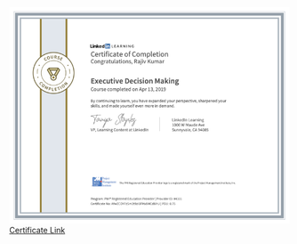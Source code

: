 ![GettingAndCleaningData](../cert/ExecutiveDecisionMaking.png)
<a href="https://www.linkedin.com/learning/certificates/df40b052f56c895576f51db15a7a1fed92fbacbcb3bb90cff28768f5e842d3dd?trk=backfilled_certificate" target="_blank" rel="noopener noreferrer">Certificate Link</a>